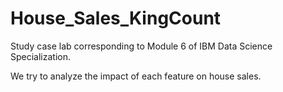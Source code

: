# House_Sales_KingCount

Study case lab corresponding to Module 6 of IBM Data Science Specialization. 

We try to analyze the impact of each feature on house sales. 
